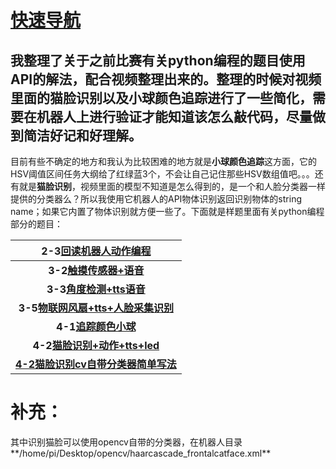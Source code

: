 # [快速导航](https://gitee.com/robot_preparation/code)

## 我整理了关于之前比赛有关python编程的题目使用API的解法，配合视频整理出来的。整理的时候对视频里面的猫脸识别以及小球颜色追踪进行了一些简化，需要在机器人上进行验证才能知道该怎么敲代码，尽量做到简洁好记和好理解。

目前有些不确定的地方和我认为比较困难的地方就是**小球颜色追踪**这方面，它的HSV阈值区间任务大纲给了红绿蓝3个，不会让自己记住那些HSV数组值吧。。。还有就是**猫脸识别**，视频里面的模型不知道是怎么得到的，是一个和人脸分类器一样提供的分类器么？所以我使用它机器人的API物体识别返回识别物体的string name；如果它内置了物体识别就方便一些了。下面就是样题里面有关python编程部分的题目：



| 2-3[回读机器人动作编程](https://gitee.com/robot_preparation/code/blob/master/%E6%A0%B7%E9%A2%98%E7%BC%96%E7%A8%8B%E5%BE%85%E9%AA%8C%E8%AF%81/2-3.py) |
| :----------------------------------------------------------: |
| **3-2[触摸传感器+语音](https://gitee.com/robot_preparation/code/blob/master/%E6%A0%B7%E9%A2%98%E7%BC%96%E7%A8%8B%E5%BE%85%E9%AA%8C%E8%AF%81/3-2.py)** |
| **3-3[角度检测+tts语音](https://gitee.com/robot_preparation/code/blob/master/%E6%A0%B7%E9%A2%98%E7%BC%96%E7%A8%8B%E5%BE%85%E9%AA%8C%E8%AF%81/3-3.py)** |
| **3-5[物联网风扇+tts+人脸采集识别](https://gitee.com/robot_preparation/code/blob/master/%E6%A0%B7%E9%A2%98%E7%BC%96%E7%A8%8B%E5%BE%85%E9%AA%8C%E8%AF%81/3-5.py)** |
| **4-1[追踪颜色小球](https://gitee.com/robot_preparation/code/blob/master/%E6%A0%B7%E9%A2%98%E7%BC%96%E7%A8%8B%E5%BE%85%E9%AA%8C%E8%AF%81/4-1.py)** |
| **4-2[猫脸识别+动作+tts+led](https://gitee.com/robot_preparation/code/blob/master/%E6%A0%B7%E9%A2%98%E7%BC%96%E7%A8%8B%E5%BE%85%E9%AA%8C%E8%AF%81/4-2.py)** |
| **[4-2猫脸识别cv自带分类器简单写法](https://gitee.com/robot_preparation/code/blob/master/%E6%A0%B7%E9%A2%98%E7%BC%96%E7%A8%8B%E5%BE%85%E9%AA%8C%E8%AF%81/4-2%E5%88%86%E7%B1%BB%E5%99%A8%E5%86%99%E6%B3%95.py)** |

# 补充：

其中识别猫脸可以使用opencv自带的分类器，在机器人目录**/home/pi/Desktop/opencv/haarcascade_frontalcatface.xml**